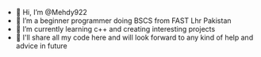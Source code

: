 - 👋 Hi, I’m @Mehdy922
- 👀 I’m a beginner programmer doing BSCS from FAST Lhr Pakistan
- 🌱 I’m currently learning c++ and creating interesting projects
- 💞️ I'll share all my code here and will look forward to any kind of help and advice in future
